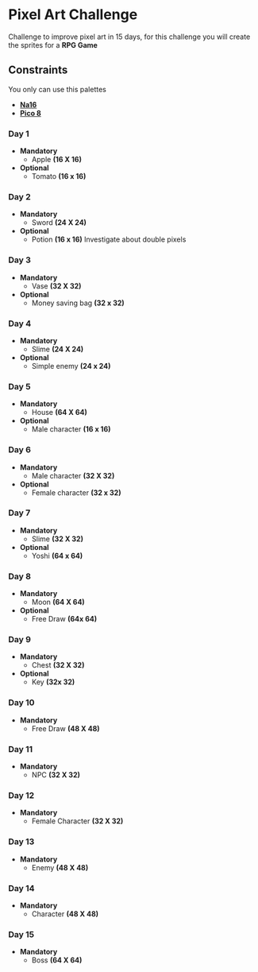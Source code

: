 # Pixel Art Challenge

Challenge to improve pixel art in 15 days, for this challenge you will create the sprites for a **RPG Game**

## Constraints

You only can use this palettes
* **[Na16](https://lospec.com/palette-list/na16)** 
* **[Pico 8](https://lospec.com/palette-list/pico-8)** 

### Day 1
* **Mandatory**
	* Apple **(16 X 16)**
* **Optional**
	* Tomato **(16 x 16)**
### Day 2
* **Mandatory**
	* Sword **(24 X 24)**
* **Optional**
	* Potion **(16 x 16)**
Investigate about double pixels 
### Day 3
* **Mandatory**
	* Vase **(32 X 32)**
* **Optional**
	* Money saving bag **(32 x 32)** 
### Day 4
* **Mandatory**
	* Slime **(24 X 24)**
* **Optional**
	* Simple enemy **(24 x 24)** 
### Day 5
* **Mandatory**
	* House **(64 X 64)**
* **Optional**
	* Male character **(16 x 16)** 
### Day 6
* **Mandatory**
	* Male character **(32 X 32)**
* **Optional**
	* Female character **(32 x 32)** 
### Day 7
* **Mandatory**
	* Slime **(32 X 32)**
* **Optional**
	* Yoshi **(64 x 64)** 
### Day 8
* **Mandatory**
	* Moon **(64 X 64)**
* **Optional**
	* Free Draw **(64x 64)** 
### Day 9
* **Mandatory**
	* Chest **(32 X 32)**
* **Optional**
	* Key **(32x 32)** 
### Day 10
* **Mandatory**
	* Free Draw **(48 X 48)**
### Day 11
* **Mandatory**
	* NPC **(32 X 32)**
### Day 12
* **Mandatory**
	* Female Character **(32 X 32)**
### Day 13
* **Mandatory**
	* Enemy **(48 X 48)**
### Day 14
* **Mandatory**
	* Character **(48 X 48)**
### Day 15
* **Mandatory**
	* Boss **(64 X 64)**